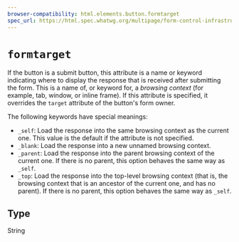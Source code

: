 ```yaml
---
browser-compatibility: html.elements.button.formtarget
spec_url: https://html.spec.whatwg.org/multipage/form-control-infrastructure.html#attr-fs-formtarget
---
```


# `formtarget`

If the button is a submit button, this attribute is a name or
keyword indicating where to display the response that is received
after submitting the form. This is a name of, or keyword for, a
*browsing context* (for example, tab, window, or inline frame). If
this attribute is specified, it overrides the `target` attribute of
the button's form owner.

The following keywords have special
meanings:
- `_self`: Load the response into the same browsing context as the
  current one. This value is the default if the attribute is not
  specified.
- `_blank`: Load the response into a new unnamed browsing context.
- `_parent`: Load the response into the parent browsing context of
  the current one. If there is no parent, this option behaves the
  same way as `_self`.
- `_top`: Load the response into the top-level browsing context
  (that is, the browsing context that is an ancestor of the
  current one, and has no parent). If there is no parent, this
  option behaves the same way as `_self`.

## Type

String
